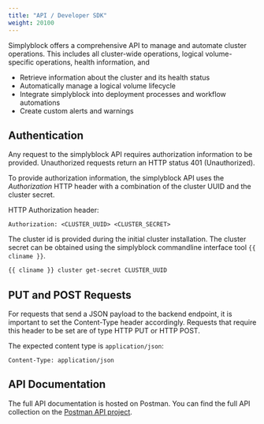 ```yaml
---
title: "API / Developer SDK"
weight: 20100
---
```


Simplyblock offers a comprehensive API to manage and automate cluster operations. This includes all cluster-wide
operations, logical volume-specific operations, health information, and 

 - Retrieve information about the cluster and its health status
 - Automatically manage a logical volume lifecycle
 - Integrate simplyblock into deployment processes and workflow automations
 - Create custom alerts and warnings

## Authentication

Any request to the simplyblock API requires authorization information to be provided. Unauthorized requests
return an HTTP status 401 (Unauthorized).

To provide authorization information, the simplyblock API uses the _Authorization_ HTTP header with a
combination of the cluster UUID and the cluster secret.

HTTP Authorization header:

```plain
Authorization: <CLUSTER_UUID> <CLUSTER_SECRET>
```

The cluster id is provided during the initial cluster installation. The cluster secret can be obtained using
the simplyblock commandline interface tool `{{ cliname }}`.

```bash
{{ cliname }} cluster get-secret CLUSTER_UUID
```

## PUT and POST Requests 

For requests that send a JSON payload to the backend endpoint, it is important to set the Content-Type header
accordingly. Requests that require this header to be set are of type HTTP PUT or HTTP POST.

The expected content type is `application/json`:

```plain
Content-Type: application/json
```

## API Documentation

The full API documentation is hosted on Postman. You can find the full API collection on the
[Postman API project](https://documenter.getpostman.com/view/434798/2sA3QpCtzT#intro).

